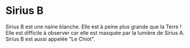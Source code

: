 # Sirius B

Sirius B est une naine blanche. Elle est à peine plus grande que la Terre ! Elle
est difficile à observer car elle est masquée par la lumière de Sirius A. Sirius
B est aussi appelée "Le Chiot".
